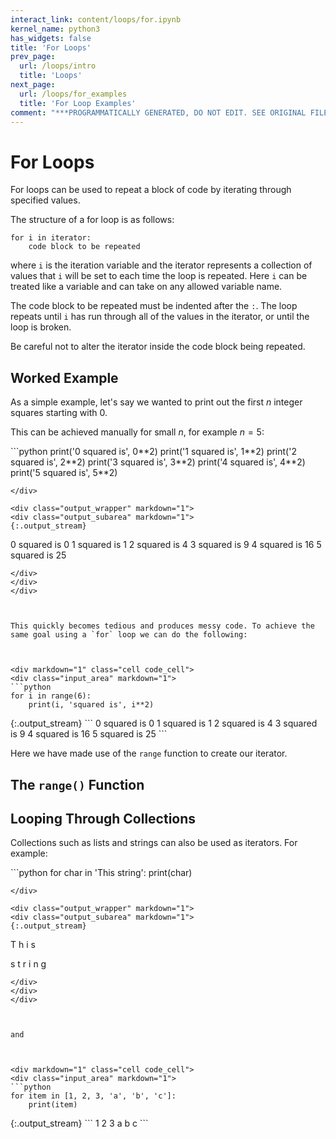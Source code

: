 ```yaml
---
interact_link: content/loops/for.ipynb
kernel_name: python3
has_widgets: false
title: 'For Loops'
prev_page:
  url: /loops/intro
  title: 'Loops'
next_page:
  url: /loops/for_examples
  title: 'For Loop Examples'
comment: "***PROGRAMMATICALLY GENERATED, DO NOT EDIT. SEE ORIGINAL FILES IN /content***"
---
```

# For Loops

For loops can be used to repeat a block of code by iterating through specified values.

The structure of a for loop is as follows:

```
for i in iterator:
    code block to be repeated
```

where `i` is the iteration variable and the iterator represents a collection of values that `i` will be set to each time the loop is repeated. Here `i` can be treated like a variable and can take on any allowed variable name.

The code block to be repeated must be indented after the `:`. The loop repeats until `i` has run through all of the values in the iterator, or until the loop is broken.

Be careful not to alter the iterator inside the code block being repeated.



## Worked Example
As a simple example, let's say we wanted to print out the first $n$ integer squares starting with 0.

This can be achieved manually for small $n$, for example $n = 5$:



<div markdown="1" class="cell code_cell">
<div class="input_area" markdown="1">
```python
print('0 squared is', 0**2)
print('1 squared is', 1**2)
print('2 squared is', 2**2)
print('3 squared is', 3**2)
print('4 squared is', 4**2)
print('5 squared is', 5**2)

```
</div>

<div class="output_wrapper" markdown="1">
<div class="output_subarea" markdown="1">
{:.output_stream}
```
0 squared is 0
1 squared is 1
2 squared is 4
3 squared is 9
4 squared is 16
5 squared is 25
```
</div>
</div>
</div>



This quickly becomes tedious and produces messy code. To achieve the same goal using a `for` loop we can do the following:



<div markdown="1" class="cell code_cell">
<div class="input_area" markdown="1">
```python
for i in range(6):
    print(i, 'squared is', i**2)

```
</div>

<div class="output_wrapper" markdown="1">
<div class="output_subarea" markdown="1">
{:.output_stream}
```
0 squared is 0
1 squared is 1
2 squared is 4
3 squared is 9
4 squared is 16
5 squared is 25
```
</div>
</div>
</div>



Here we have made use of the `range` function to create our iterator.



## The `range()` Function





## Looping Through Collections
<!--- I need to introduce lists somewhere else! Maybe in basics along with dictionaries? -->

Collections such as lists and strings can also be used as iterators. For example:



<div markdown="1" class="cell code_cell">
<div class="input_area" markdown="1">
```python
for char in 'This string':
    print(char)

```
</div>

<div class="output_wrapper" markdown="1">
<div class="output_subarea" markdown="1">
{:.output_stream}
```
T
h
i
s
 
s
t
r
i
n
g
```
</div>
</div>
</div>



and



<div markdown="1" class="cell code_cell">
<div class="input_area" markdown="1">
```python
for item in [1, 2, 3, 'a', 'b', 'c']:
    print(item)

```
</div>

<div class="output_wrapper" markdown="1">
<div class="output_subarea" markdown="1">
{:.output_stream}
```
1
2
3
a
b
c
```
</div>
</div>
</div>

